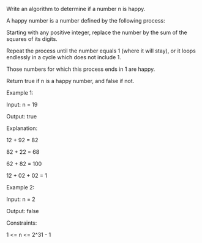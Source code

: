 Write an algorithm to determine if a number n is happy.

A happy number is a number defined by the following process:

Starting with any positive integer, replace the number by the sum of the squares of its digits.

Repeat the process until the number equals 1 (where it will stay), or it loops endlessly in a cycle which does not include 1.

Those numbers for which this process ends in 1 are happy.

Return true if n is a happy number, and false if not.

 

Example 1:

Input: n = 19

Output: true

Explanation:

12 + 92 = 82

82 + 22 = 68

62 + 82 = 100

12 + 02 + 02 = 1

Example 2:

Input: n = 2

Output: false
 

Constraints:

1 <= n <= 2^31 - 1
